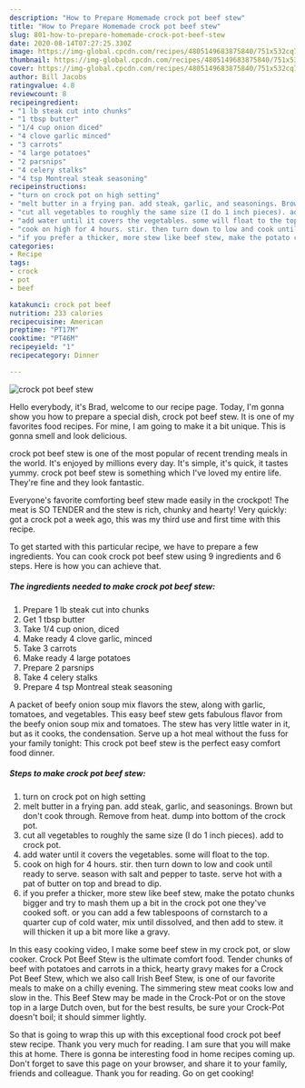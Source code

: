 ```yaml
---
description: "How to Prepare Homemade crock pot beef stew"
title: "How to Prepare Homemade crock pot beef stew"
slug: 801-how-to-prepare-homemade-crock-pot-beef-stew
date: 2020-08-14T07:27:25.330Z
image: https://img-global.cpcdn.com/recipes/4805149683875840/751x532cq70/crock-pot-beef-stew-recipe-main-photo.jpg
thumbnail: https://img-global.cpcdn.com/recipes/4805149683875840/751x532cq70/crock-pot-beef-stew-recipe-main-photo.jpg
cover: https://img-global.cpcdn.com/recipes/4805149683875840/751x532cq70/crock-pot-beef-stew-recipe-main-photo.jpg
author: Bill Jacobs
ratingvalue: 4.8
reviewcount: 8
recipeingredient:
- "1 lb steak cut into chunks"
- "1 tbsp butter"
- "1/4 cup onion diced"
- "4 clove garlic minced"
- "3 carrots"
- "4 large potatoes"
- "2 parsnips"
- "4 celery stalks"
- "4 tsp Montreal steak seasoning"
recipeinstructions:
- "turn on crock pot on high setting"
- "melt butter in a frying pan. add steak, garlic, and seasonings. Brown but don&#39;t cook through. Remove from heat. dump into bottom of the crock pot."
- "cut all vegetables to roughly the same size (I do 1 inch pieces). add to crock pot."
- "add water until it covers the vegetables. some will float to the top."
- "cook on high for 4 hours. stir. then turn down to low and cook until ready to serve. season with salt and pepper to taste. serve hot with a pat of butter on top and bread to dip."
- "if you prefer a thicker, more stew like beef stew, make the potato chunks bigger and try to mash them up a bit in the crock pot one they&#39;ve cooked soft. or you can add a few tablespoons of cornstarch to a quarter cup of cold water, mix until dissolved, and then add to stew. it will thicken it up a bit more like a gravy."
categories:
- Recipe
tags:
- crock
- pot
- beef

katakunci: crock pot beef 
nutrition: 233 calories
recipecuisine: American
preptime: "PT17M"
cooktime: "PT46M"
recipeyield: "1"
recipecategory: Dinner

---
```



![crock pot beef stew](https://img-global.cpcdn.com/recipes/4805149683875840/751x532cq70/crock-pot-beef-stew-recipe-main-photo.jpg)

Hello everybody, it's Brad, welcome to our recipe page. Today, I'm gonna show you how to prepare a special dish, crock pot beef stew. It is one of my favorites food recipes. For mine, I am going to make it a bit unique. This is gonna smell and look delicious.

crock pot beef stew is one of the most popular of recent trending meals in the world. It's enjoyed by millions every day. It's simple, it's quick, it tastes yummy. crock pot beef stew is something which I've loved my entire life. They're fine and they look fantastic.

Everyone&#39;s favorite comforting beef stew made easily in the crockpot! The meat is SO TENDER and the stew is rich, chunky and hearty! Very quickly: got a crock pot a week ago, this was my third use and first time with this recipe.


To get started with this particular recipe, we have to prepare a few ingredients. You can cook crock pot beef stew using 9 ingredients and 6 steps. Here is how you can achieve that.

<!--inarticleads1-->

##### The ingredients needed to make crock pot beef stew:

1. Prepare 1 lb steak cut into chunks
1. Get 1 tbsp butter
1. Take 1/4 cup onion, diced
1. Make ready 4 clove garlic, minced
1. Take 3 carrots
1. Make ready 4 large potatoes
1. Prepare 2 parsnips
1. Take 4 celery stalks
1. Prepare 4 tsp Montreal steak seasoning


A packet of beefy onion soup mix flavors the stew, along with garlic, tomatoes, and vegetables. This easy beef stew gets fabulous flavor from the beefy onion soup mix and tomatoes. The stew has very little water in it, but as it cooks, the condensation. Serve up a hot meal without the fuss for your family tonight: This crock pot beef stew is the perfect easy comfort food dinner. 

<!--inarticleads2-->

##### Steps to make crock pot beef stew:

1. turn on crock pot on high setting
1. melt butter in a frying pan. add steak, garlic, and seasonings. Brown but don&#39;t cook through. Remove from heat. dump into bottom of the crock pot.
1. cut all vegetables to roughly the same size (I do 1 inch pieces). add to crock pot.
1. add water until it covers the vegetables. some will float to the top.
1. cook on high for 4 hours. stir. then turn down to low and cook until ready to serve. season with salt and pepper to taste. serve hot with a pat of butter on top and bread to dip.
1. if you prefer a thicker, more stew like beef stew, make the potato chunks bigger and try to mash them up a bit in the crock pot one they&#39;ve cooked soft. or you can add a few tablespoons of cornstarch to a quarter cup of cold water, mix until dissolved, and then add to stew. it will thicken it up a bit more like a gravy.


In this easy cooking video, I make some beef stew in my crock pot, or slow cooker. Crock Pot Beef Stew is the ultimate comfort food. Tender chunks of beef with potatoes and carrots in a thick, hearty gravy makes for a Crock Pot Beef Stew, which we also call Irish Beef Stew, is one of our favorite meals to make on a chilly evening. The simmering stew meat cooks low and slow in the. This Beef Stew may be made in the Crock-Pot or on the stove top in a large Dutch oven, but for the best results, be sure your Crock-Pot doesn&#39;t boil; it should simmer lightly. 

So that is going to wrap this up with this exceptional food crock pot beef stew recipe. Thank you very much for reading. I am sure that you will make this at home. There is gonna be interesting food in home recipes coming up. Don't forget to save this page on your browser, and share it to your family, friends and colleague. Thank you for reading. Go on get cooking!
